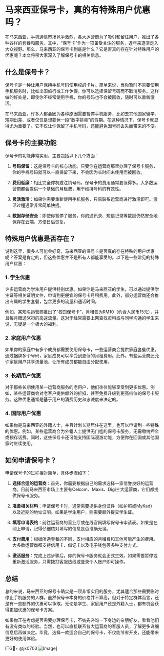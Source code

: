 # 马来西亚保号卡，真的有特殊用户优惠吗？

在马来西亚，手机通信市场竞争激烈，各大运营商为了吸引和留住用户，推出了各种各样的套餐和服务。其中，“保号卡”作为一项备受关注的服务，近年来逐渐走入大众视野。那么，马来西亚的保号卡到底是什么？它是否真的存在针对特殊用户的优惠呢？本文将带大家深入了解保号卡的相关信息。

## 什么是保号卡？

保号卡是一种让用户保持手机号码使用权的卡片。简单来说，当你暂时不需要使用手机服务时，比如出国旅行或工作休假，你可以选择保留号码而不取消服务。这样做的好处是，即使你不经常使用手机，你的号码也不会被回收，随时可以重新激活。

在马来西亚，许多人都会因为各种原因需要暂停手机服务，比如去其他国家留学、短期出差、或者仅仅是想要休一段“数字排毒”的假期。在这种情况下，保号卡就显得尤为重要了。它不仅让你保留了手机号码，还能避免因号码丢失而带来的不便。

## 保号卡的主要功能

保号卡的功能非常实用，主要包括以下几个方面：

1. **号码保留**：这是保号卡的核心功能。只要你在运营商那里办理了保号卡服务，你的手机号码就可以一直保留下来，不会因为长时间未使用而被回收。

2. **费用低廉**：相比完全停机或注销号码，保号卡的费用通常要低得多。大多数运营商都会提供一个基础的月租费，用于维持号码的有效性。

3. **灵活激活**：如果你需要重新使用手机服务，只需联系运营商进行激活即可。激活过程通常非常简单快捷。

4. **数据存储安全**：即使你暂停了服务，你的通讯录、短信记录等数据仍然安全地保存在云端，方便日后恢复。

## 特殊用户优惠是否存在？

说到这里，很多人可能会好奇，马来西亚的保号卡是否真的存在特殊的用户优惠呢？答案是肯定的，但这些优惠并不是所有人都能享受的。以下是一些常见的特殊用户优惠：

### 1. 学生优惠

许多运营商为学生用户提供特别优惠。如果你是马来西亚的学生，可以通过提供学生证等相关证明文件，申请到更便宜的保号卡月租费用。此外，部分运营商还会推出专属的学生套餐，包含更多的流量和通话时间。

例如，某知名运营商推出了“校园保号卡”，月租仅为RM10（约合人民币15元），并且每月赠送5GB的高速流量。这对于经常需要上网查找资料或与同学沟通的学生来说，无疑是一个极大的福利。

### 2. 家庭用户优惠

如果你的家庭中有多个成员都需要使用保号卡，一些运营商会提供家庭套餐优惠。通过捆绑多个号码，家庭成员可以享受到更低的月租费用。此外，有些运营商还允许家庭用户共享流量池，让所有成员都能自由分配使用。

### 3. 长期用户优惠

对于那些长期使用某一运营商服务的老用户，他们往往能够享受到更多优惠。例如，某些运营商会对老客户提供额外的折扣，甚至免费升级到更高档位的保号卡服务。这种优惠通常是基于用户的消费历史和忠诚度来决定的。

### 4. 国际用户优惠

如果你是马来西亚的外籍人士，并且计划长期居住在这里，也可以申请到一些特殊的优惠。例如，某些运营商会为外籍人士提供无门槛的保号卡服务，无需缴纳押金或预存话费。同时，这些保号卡还可能支持国际漫游功能，方便你在回国或其他国家时继续使用。

## 如何申请保号卡？

申请保号卡的过程相对简单，具体步骤如下：

1. **选择合适的运营商**：首先，你需要根据自己的需求选择一家信誉良好的运营商。目前马来西亚市场上主要有Celcom、Maxis、Digi三大运营商，它们都提供保号卡服务。

2. **准备相关材料**：申请保号卡时，通常需要提供身份证件（如护照或MyKad）以及近期的地址证明。如果是学生用户，则需要额外提交学生证。

3. **填写申请表格**：前往运营商的营业厅或在线官网填写保号卡申请表。如果是在网上申请，记得仔细核对填写的信息是否准确无误。

4. **支付费用**：根据所选套餐的不同，支付相应的月租费和其他可能产生的费用。大多数运营商都支持信用卡、借记卡以及电子钱包等多种支付方式。

5. **激活服务**：完成上述步骤后，你的保号卡服务就会正式生效。如果需要暂停或重新激活服务，只需拨打客服热线或登录个人账户即可操作。

## 总结

总的来说，马来西亚的保号卡确实是一项非常实用的服务，尤其适合那些需要临时停止手机服务的人群。虽然保号卡本身的价格并不算高，但对于特定群体而言，还是有一些额外的优惠可以争取。无论是学生、家庭用户还是外籍人士，都有机会获得更加优惠的保号卡方案。

如果你正在考虑是否需要办理保号卡，不妨先咨询一下身边的亲朋好友，看看他们有没有类似的经验。当然，也可以直接联系各大运营商的客服人员，了解更多详细信息后再做决定。毕竟，选择一款适合自己的保号卡，不仅能节省开支，还能带来更好的使用体验。

[TG💪+ @jx0703 ![Image](https://github.com/user-attachments/assets/dbca1d08-cadb-493c-b0ec-ad6f7a83f270)]
